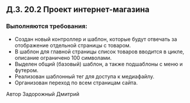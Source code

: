 ## Д.З. 20.2 Проект интернет-магазина


### Выполняются требования:

- Создан новый контроллер и шаблон, которые будут отвечать за отображение отдельной страницы с товаром.
- В шаблон для главной страницы список товаров вводится в цикле, описание ограничено 100 символами.
- Выделен общий (базовый) шаблон, а также подшаблоны с меню и футером.
- Реализован шаблонный тег для доступа к медиафайлу.
- Организован переход по всем страницам сайта.






Автор Задорожный Дмитрий